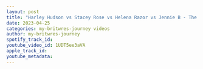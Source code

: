 ```yaml
---
layout: post
title: "Harley Hudson vs Stacey Rose vs Helena Razor vs Jennie B - The Kingdom of Wrestling"
date: 2023-04-25
categories: my-britwres-journey videos
author: my-britwres-journey
spotify_track_id: 
youtube_video_id: 1UDT5ee3aVA
apple_track_id: 
youtube_metadata: 
---
```

